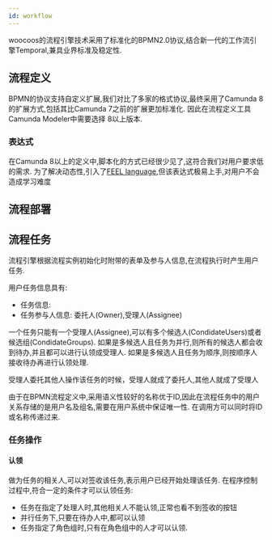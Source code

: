 ```yaml
---
id: workflow
---
```


woocoos的流程引擎技术采用了标准化的BPMN2.0协议,结合新一代的工作流引擎Temporal,兼具业界标准及稳定性.

## 流程定义

BPMN的协议支持自定义扩展,我们对比了多家的格式协议,最终采用了Camunda 8的扩展方式,包括其比Camunda 7之前的扩展更加标准化.
因此在流程定义工具Camunda Modeler中需要选择 8以上版本.

### 表达式

在Camunda 8以上的定义中,脚本化的方式已经很少见了,这符合我们对用户要求低的需求.
为了解决动态性,引入了[FEEL language](https://learn-dmn-in-15-minutes.com/learn/the-feel-language.html),但该表达式极易上手,对用户不会造成学习难度

## 流程部署

## 流程任务

流程引擎根据流程实例初始化时附带的表单及参与人信息,在流程执行时产生用户任务.

用户任务信息具有:

- 任务信息:
- 任务参与人信息: 委托人(Owner),受理人(Assignee)

一个任务只能有一个受理人(Assignee),可以有多个候选人(CondidateUsers)或者候选组(CondidateGroups).
如果是多候选人且任务为并行,则所有的候选人都会收到待办,并且都可以进行认领成受理人.
如果是多候选人且任务为顺序,则按顺序人接收待办再进行认领处理.

受理人委托其他人操作该任务的时候，受理人就成了委托人,其他人就成了受理人

由于在BPMN流程定义中,采用语义性较好的名称优于ID,因此在流程任务中的用户关系存储的是用户名及组名,需要在用户系统中保证唯一性.
在调用方可以同时将ID或名称传递过来.

### 任务操作

#### 认领
做为任务的相关人,可以对签收该任务,表示用户已经开始处理该任务. 在程序控制过程中,符合一定的条件才可以认领任务:

- 任务在指定了处理人时,其他相关人不能认领,正常也看不到签收的按钮
- 并行任务下,只要在待办人中,都可以认领
- 任务指定了角色组时,只有在角色组中的人才可以认领.